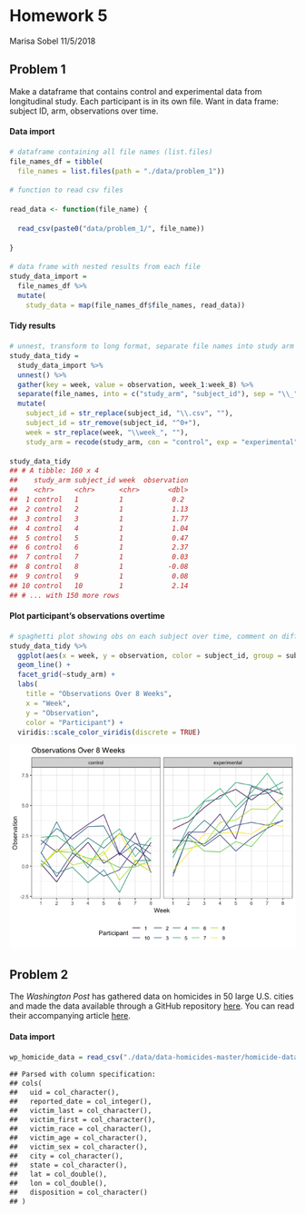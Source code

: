 Homework 5
================
Marisa Sobel
11/5/2018

## Problem 1

Make a dataframe that contains control and experimental data from
longitudinal study. Each participant is in its own file. Want in data
frame: subject ID, arm, observations over time.

#### Data import

``` r
# dataframe containing all file names (list.files)
file_names_df = tibble(
  file_names = list.files(path = "./data/problem_1"))

# function to read csv files

read_data <- function(file_name) {
  
  read_csv(paste0("data/problem_1/", file_name))
  
}

# data frame with nested results from each file 
study_data_import = 
  file_names_df %>% 
  mutate(
    study_data = map(file_names_df$file_names, read_data))
```

#### Tidy results

``` r
# unnest, transform to long format, separate file names into study arm and subject ID
study_data_tidy = 
  study_data_import %>% 
  unnest() %>% 
  gather(key = week, value = observation, week_1:week_8) %>% 
  separate(file_names, into = c("study_arm", "subject_id"), sep = "\\_") %>% 
  mutate(
    subject_id = str_replace(subject_id, "\\.csv", ""),
    subject_id = str_remove(subject_id, "^0+"), 
    week = str_replace(week, "\\week_", ""), 
    study_arm = recode(study_arm, con = "control", exp = "experimental")) 

study_data_tidy
## # A tibble: 160 x 4
##    study_arm subject_id week  observation
##    <chr>     <chr>      <chr>       <dbl>
##  1 control   1          1            0.2 
##  2 control   2          1            1.13
##  3 control   3          1            1.77
##  4 control   4          1            1.04
##  5 control   5          1            0.47
##  6 control   6          1            2.37
##  7 control   7          1            0.03
##  8 control   8          1           -0.08
##  9 control   9          1            0.08
## 10 control   10         1            2.14
## # ... with 150 more rows
```

#### Plot participant’s observations overtime

``` r
# spaghetti plot showing obs on each subject over time, comment on differences 
study_data_tidy %>% 
  ggplot(aes(x = week, y = observation, color = subject_id, group = subject_id)) + 
  geom_line() +
  facet_grid(~study_arm) +
  labs(
    title = "Observations Over 8 Weeks", 
    x = "Week", 
    y = "Observation", 
    color = "Participant") + 
  viridis::scale_color_viridis(discrete = TRUE)
```

![](p8105_hw5_ms5533_files/figure-gfm/unnamed-chunk-3-1.png)<!-- -->

## Problem 2

The *Washington Post* has gathered data on homicides in 50 large U.S.
cities and made the data available through a GitHub repository
[here](https://github.com/washingtonpost/data-homicides). You can read
their accompanying article
[here](https://www.washingtonpost.com/graphics/2018/investigations/where-murders-go-unsolved/).

#### Data import

``` r
wp_homicide_data = read_csv("./data/data-homicides-master/homicide-data.csv")
```

    ## Parsed with column specification:
    ## cols(
    ##   uid = col_character(),
    ##   reported_date = col_integer(),
    ##   victim_last = col_character(),
    ##   victim_first = col_character(),
    ##   victim_race = col_character(),
    ##   victim_age = col_character(),
    ##   victim_sex = col_character(),
    ##   city = col_character(),
    ##   state = col_character(),
    ##   lat = col_double(),
    ##   lon = col_double(),
    ##   disposition = col_character()
    ## )
